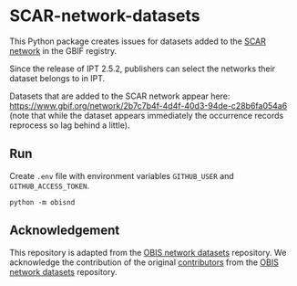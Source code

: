 # SCAR-network-datasets

This Python package creates issues for datasets added to the [SCAR network](https://www.gbif.org/network/8534dd20-c368-4a1f-bdaf-e6b390710f89) in the GBIF registry.

Since the release of IPT 2.5.2, publishers can select the networks their dataset belongs to in IPT. 

Datasets that are added to the SCAR network appear here: https://www.gbif.org/network/2b7c7b4f-4d4f-40d3-94de-c28b6fa054a6 (note that while the dataset appears immediately the occurrence records reprocess so lag behind a little).


## Run

Create `.env` file with environment variables `GITHUB_USER` and `GITHUB_ACCESS_TOKEN`.

```
python -m obisnd
```

## Acknowledgement

This repository is adapted from the [OBIS network datasets](https://github.com/iobis/obis-network-datasets) repository. We acknowledge the contribution of the original [contributors](https://github.com/iobis/obis-network-datasets/graphs/contributors) from the [OBIS network datasets](https://github.com/iobis/obis-network-datasets) repository.
